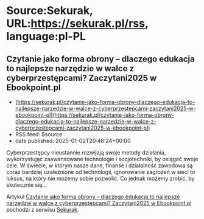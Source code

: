 # Source:Sekurak, URL:https://sekurak.pl/rss, language:pl-PL

## Czytanie jako forma obrony – dlaczego edukacja to najlepsze narzędzie w walce z cyberprzestępcami? Zaczytani2025 w Ebookpoint.pl
 - [https://sekurak.pl/czytanie-jako-forma-obrony-dlaczego-edukacja-to-najlepsze-narzedzie-w-walce-z-cyberprzestepcami-zaczytani2025-w-ebookpoint-pl](https://sekurak.pl/czytanie-jako-forma-obrony-dlaczego-edukacja-to-najlepsze-narzedzie-w-walce-z-cyberprzestepcami-zaczytani2025-w-ebookpoint-pl)
 - RSS feed: $source
 - date published: 2025-01-02T20:48:24+00:00

<p>Cyberprzestępcy nieustannie rozwijają swoje metody działania, wykorzystując zaawansowane technologie i socjotechniki, by osiągać swoje cele. W świecie, w którym nasze dane, finanse i działalność zawodowa są coraz bardziej uzależnione od technologii, ignorowanie zagrożeń w sieci to luksus, na który nie możemy sobie pozwolić. Co jednak możemy zrobić, by skutecznie się...</p>
<p>Artykuł <a rel="nofollow" href="https://sekurak.pl/czytanie-jako-forma-obrony-dlaczego-edukacja-to-najlepsze-narzedzie-w-walce-z-cyberprzestepcami-zaczytani2025-w-ebookpoint-pl/">Czytanie jako forma obrony – dlaczego edukacja to najlepsze narzędzie w walce z cyberprzestępcami? Zaczytani2025 w Ebookpoint.pl</a> pochodzi z serwisu <a rel="nofollow" href="https://sekurak.pl">Sekurak</a>.</p>

